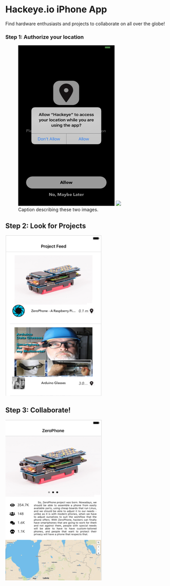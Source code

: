 # Hackeye.io iPhone App 
Find hardware enthusiasts and projects to collaborate on all over the globe!

### Step 1: Authorize your location
<figure class="half">
    <a href="/assets/images/image-filename-1-large.jpg"><img height = "500" width = "300" src="https://github.com/hwanggit/Hackeye-ios-app/blob/master/Assets/UIViews/locationallow.png"></a>
    <a href="/assets/images/image-filename-2-large.jpg"><img src="/assets/images/image-filename-2.jpg"></a>
    <figcaption>Caption describing these two images.</figcaption>
</figure>

## Step 2: Look for Projects
<img style="float: center" height = "500" width = "300" src="https://github.com/hwanggit/Hackeye-ios-app/blob/master/images/UIViews/ProjectFeed.png">

## Step 3: Collaborate!
<img style="float: center" height = "500" width = "300" src="https://github.com/hwanggit/Hackeye-ios-app/blob/master/images/UIViews/DetailedView.png">
